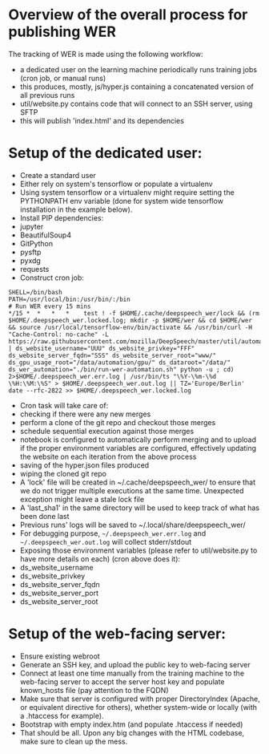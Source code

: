 Overview of the overall process for publishing WER
==================================================

The tracking of WER is made using the following workflow:
* a dedicated user on the learning machine periodically runs training jobs (cron
  job, or manual runs)
* this produces, mostly, js/hyper.js containing a concatenated version of all
  previous runs
* util/website.py contains code that will connect to an SSH server, using SFTP
* this will publish 'index.html' and its dependencies

# Setup of the dedicated user:

* Create a standard user
* Either rely on system's tensorflow or populate a virtualenv
* Using system tensorflow or a virtualenv might require setting the PYTHONPATH
  env variable (done for system wide tensorflow installation in the example
  below).
* Install PIP dependencies:
 * jupyter
 * BeautifulSoup4
 * GitPython
 * pysftp
 * pyxdg
 * requests
* Construct cron job:
```
SHELL=/bin/bash
PATH=/usr/local/bin:/usr/bin/:/bin
# Run WER every 15 mins
*/15 *  *   *   *    test ! -f $HOME/.cache/deepspeech_wer/lock && (rm $HOME/.deepspeech_wer.locked.log; mkdir -p $HOME/wer && cd $HOME/wer && source /usr/local/tensorflow-env/bin/activate && /usr/bin/curl -H "Cache-Control: no-cache" -L https://raw.githubusercontent.com/mozilla/DeepSpeech/master/util/automation.py | ds_website_username="UUU" ds_website_privkey="FFF" ds_website_server_fqdn="SSS" ds_website_server_root="www/" ds_gpu_usage_root="/data/automation/gpu/" ds_dataroot="/data/" ds_wer_automation="./bin/run-wer-automation.sh" python -u ; cd) 2>$HOME/.deepspeech_wer.err.log | /usr/bin/ts "\%Y-\%m-\%d \%H:\%M:\%S" > $HOME/.deepspeech_wer.out.log || TZ='Europe/Berlin' date --rfc-2822 >> $HOME/.deepspeech_wer.locked.log
```
* Cron task will take care of:
 * checking if there were any new merges
 * perform a clone of the git repo and checkout those merges
 * schedule sequential execution against those merges
 * notebook is configured to automatically perform merging and to upload if
   the proper environment variables are configured, effectively updating the
   website on each iteration from the above process
 * saving of the hyper.json files produced
 * wiping the cloned git repo
* A 'lock' file will be created in ~/.cache/deepspeech_wer/ to ensure that we do not
  trigger multiple executions at the same time. Unexpected exception might leave
  a stale lock file
* A 'last_sha1' in the same directory will be used to keep track of what has
  been done last
* Previous runs' logs will be saved to ~/.local/share/deepspeech_wer/
* For debugging purpose, `~/.deepspeech_wer.err.log` and `~/.deepspeech_wer.out.log`
  will collect stderr/stdout
* Exposing those environment variables (please refer to util/website.py to have
  more details on each) (cron above does it):
 * ds_website_username
 * ds_website_privkey
 * ds_website_server_fqdn
 * ds_website_server_port
 * ds_website_server_root

# Setup of the web-facing server:

* Ensure existing webroot
* Generate an SSH key, and upload the public key to web-facing server
* Connect at least one time manually from the training machine to the web-facing
  server to accept the server host key and populate known_hosts file (pay
  attention to the FQDN)
* Make sure that server is configured with proper DirectoryIndex (Apache, or
  equivalent directive for others), whether system-wide or locally (with a
  .htaccess for example).
* Bootstrap with empty index.htm (and populate .htaccess if needed)
* That should be all. Upon any big changes with the HTML codebase, make sure to
  clean up the mess.
